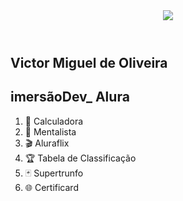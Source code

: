 <html>
    <link href="https://vimigueloli.github.io/portfolio-Interativo/certificard.css"/>
    <body>
        <section class="cartela">
            <header>
                <img class="foto" src="https://avatars.githubusercontent.com/u/49453260?v=4">
            </header>
            <h1 id= "usuario" class= "nome">Victor Miguel de Oliveira</h1>
            <div id="cartao_Alura" class= "cartao">
                <h2 id= "nome_do_cartao" class= "nome_cartao">imersãoDev_ Alura</h2>
                <div class= "projetos">
                    <ol>
                        <li>🔢 Calculadora</li>
                        <li>🔮 Mentalista</li>
                        <li>🎬 Aluraflix</li>
                        <li>🏆 Tabela de Classificação</li>
                        <li>🃏 Supertrunfo</li>
                        <li>🌐 Certificard</li>
                    </ol>
                </div>
            </div>
        </section>
    </body>
    <script>
        
    </script>
</html>
